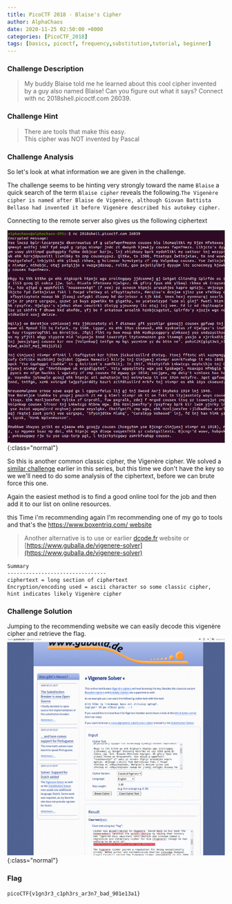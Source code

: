 ```yaml
---
title: PicoCTF 2018 - Blaise's Cipher
author: AlphaChaos
date: 2020-11-25 02:50:00 +0000
categories: [PicoCTF_2018]
tags: [basics, picoctf, frequency,substitution,tutorial, beginner]     # TAG names should always be lowercase
---
```


### Challenge Description

> My buddy Blaise told me he learned about this cool cipher invented by a guy also named Blaise! Can you figure out what it says? Connect with nc 2018shell.picoctf.com 26039.

### Challenge Hint

> There are tools that make this easy.  
> This cipher was NOT invented by Pascal

### Challenge Analysis

So let's look at what information we are given in the challenge.  

The challenge seems to be hinting very strongly toward the name `Blaise` a quick search of the term `Blaise cipher` reveals the following.`The Vigenère cipher is named after Blaise de Vigenère, although Giovan Battista Bellaso had invented it before Vigenère described his autokey cipher.`

Connecting to the remote server also gives us the following ciphertext

![remote server](../../assets/challs/picoctf2018/blaise_connect.png){:class="normal"}

So this is another common classic cipher, the Vigenère cipher. We solved a [similar challenge](2020-11-25-crypto-warmup-1.md) earlier in this series, but this time we don't have the key so we we'll need to do some analysis of the ciphertext, before we can brute force this one.

Again the easiest method is to find a good online tool for the job and then add it to our list on online resources.

this Time i'm recommending again I'm recommending one of my go to tools and that's the [https://www.boxentriq.com/ website](https://www.boxentriq.com/code-breaking/vigenere-cipher)

> Another alternative is to use or earlier [dcode.fr](https://dcode.fr) website or  
[https://www.guballa.de/vigenere-solver](https://www.guballa.de/vigenere-solver)

```commmon
Summary
--------------------------------
ciphertext = long section of ciphertext
Encryption/encoding used = ascii character so some classic cipher, hint indicates likely Vigenère cipher
```

### Challenge Solution

Jumping to the recommending website we can easily decode this vigenère cipher and retrieve the flag.
![blaise solve](../../assets/challs/picoctf2018/blaise_solve.png){:class="normal"}

### Flag

`picoCTF{v1gn3r3_c1ph3rs_ar3n7_bad_901e13a1}`
